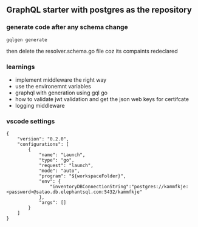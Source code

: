 ## GraphQL starter with postgres as the repository

### generate code after any schema change

`gqlgen generate`

then delete the resolver.schema.go file coz its compaints redeclared

### learnings

- implement middleware the right way
- use the environemnt variables
- graphql with generation using gql go
- how to validate jwt validation and get the json web keys for certifcate
- logging middleware


### vscode settings

```jsonc
{
    "version": "0.2.0",
    "configurations": [
        {
            "name": "Launch",
            "type": "go",
            "request": "launch",
            "mode": "auto",
            "program": "${workspaceFolder}",
            "env": {
                "inventoryDBConnectionString":"postgres://kammfkje:<password>@satao.db.elephantsql.com:5432/kammfkje"
            },
            "args": []
        }
    ]
}
```